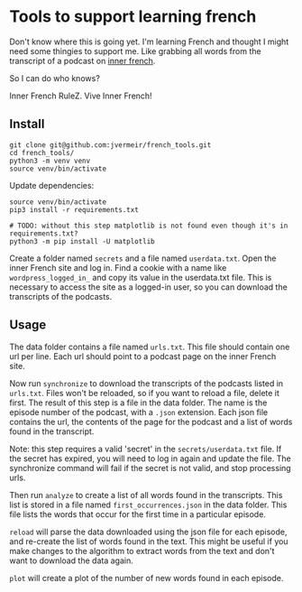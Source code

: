 # Tools to support learning french

Don't know where this is going yet. I'm learning French and thought I 
might need some thingies to support me. Like grabbing all words from 
the transcript of a podcast on [inner french](https://innerfrench.com/). 

So I can do who knows?

Inner French RuleZ. Vive Inner French!

## Install

```
git clone git@github.com:jvermeir/french_tools.git
cd french_tools/
python3 -m venv venv
source venv/bin/activate
```

Update dependencies:

```
source venv/bin/activate 
pip3 install -r requirements.txt

# TODO: without this step matplotlib is not found even though it's in requirements.txt? 
python3 -m pip install -U matplotlib 
```

Create a folder named `secrets` and a file named `userdata.txt`. Open the inner French site and log in. Find a cookie with a name like `wordpress_logged_in_`
and copy its value in the userdata.txt file. This is necessary to access the site as a logged-in user,
so you can download the transcripts of the podcasts. 

## Usage

The data folder contains a file named `urls.txt`. This file should contain one 
url per line. Each url should point to a podcast page on the inner French site.

Now run `synchronize` to download the transcripts of the podcasts listed in `urls.txt`. Files
won't be reloaded, so if you want to reload a file, delete it first. The result of this step
is a file in the data folder. The name is the episode number of the podcast, with a `.json` extension.
Each json file contains the url, the contents of the page for the podcast and a list of words found in the 
transcript. 

Note: this step requires a valid 'secret' in the `secrets/userdata.txt` file. If the secret has expired,
you will need to log in again and update the file. The synchronize command will fail if the secret is not valid, 
and stop processing urls. 

Then run `analyze` to create a list of all words found in the transcripts. This list is stored in a file named `first_occurrences.json` in the data folder.
This file lists the words that occur for the first time in a particular episode. 

`reload` will parse the data downloaded using the json file for each episode, and re-create the list of words found
in the text. This might be useful if you make changes to the algorithm to extract words from the text and don't want
to download the data again.

`plot` will create a plot of the number of new words found in each episode.